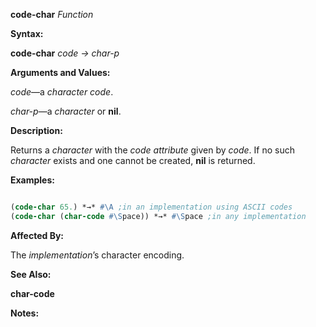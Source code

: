 **code-char** *Function* 



**Syntax:** 



**code-char** *code → char-p* 



**Arguments and Values:** 



*code*—a *character code*. 



*char-p*—a *character* or **nil**. 







 



 



**Description:** 



Returns a *character* with the *code attribute* given by *code*. If no such *character* exists and one cannot be created, **nil** is returned. 



**Examples:**
```lisp

(code-char 65.) *→* #\A ;in an implementation using ASCII codes 
(code-char (char-code #\Space)) *→* #\Space ;in any implementation 

```
**Affected By:** 



The *implementation*’s character encoding. 



**See Also:** 



**char-code** 



**Notes:** 



